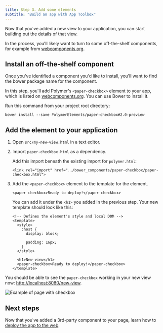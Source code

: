 ```yaml
---
title: Step 3. Add some elements
subtitle: "Build an app with App Toolbox"
---
```


<!-- toc -->

Now that you've added a new view to your application, you can start building
out the details of that view.

In the process, you'll likely want to turn
to some off-the-shelf components, for example from [webcomponents.org][webcomponents.org].


## Install an off-the-shelf component

Once you've identified a component you'd like to install, you'll want to find
the bower package name for the component.

In this step, you'll add Polymer's `<paper-checkbox>` element to your app, which is listed on
[webcomponents.org][paper-checkbox].  You can use Bower to install it.

Run this command from your project root directory:

    bower install --save PolymerElements/paper-checkbox#2.0-preview

## Add the element to your application

1.  Open `src/my-new-view.html` in a text editor.

1.  Import `paper-checkbox.html` as a dependency.

    Add this import beneath the existing import for `polymer.html`:

    ```
    <link rel="import" href="../bower_components/paper-checkbox/paper-checkbox.html">
    ```

1.  Add the `<paper-checkbox>` element to the template for the element.

    ```
    <paper-checkbox>Ready to deploy!</paper-checkbox>
    ```

    You can add it under the `<h1>` you added in the previous step.  Your new
    template should look like this:

    ```
    <!-- Defines the element's style and local DOM -->
    <template>
      <style>
        :host {
          display: block;

          padding: 16px;
        }
      </style>

      <h1>New view</h1>
      <paper-checkbox>Ready to deploy!</paper-checkbox>
    </template>
    ```

You should be able to see the `paper-checkbox` working in your new view now:
[http://localhost:8080/new-view](http://localhost:8080/new-view).

![Example of page with checkbox](/images/2.0/toolbox/starter-kit-checkbox.png)

## Next steps

Now that you've added a 3rd-party component to your page, learn how to
[deploy the app to the web](deploy).

[bower]: http://bower.io/
[webcomponents.org]: https://www.webcomponents.org
[paper-checkbox]: https://www.webcomponents.org/element/PolymerElements/paper-checkbox
